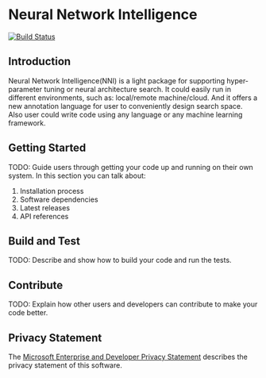 # Neural Network Intelligence

[![Build Status](https://travis-ci.org/Microsoft/NeuralNetworkIntelligence.svg?branch=master)](https://travis-ci.org/Microsoft/NeuralNetworkIntelligence)

## Introduction 
Neural Network Intelligence(NNI) is a light package for supporting hyper-parameter tuning or neural architecture search. 
It could easily run in different environments, such as: local/remote machine/cloud.
And it offers a new annotation language for user to conveniently design search space.
Also user could write code using any language or any machine learning framework. 

## Getting Started
TODO: Guide users through getting your code up and running on their own system. In this section you can talk about:
1.	Installation process
2.	Software dependencies
3.	Latest releases
4.	API references

## Build and Test
TODO: Describe and show how to build your code and run the tests. 

## Contribute
TODO: Explain how other users and developers can contribute to make your code better. 

## Privacy Statement
The [Microsoft Enterprise and Developer Privacy Statement](https://privacy.microsoft.com/en-us/privacystatement) describes the privacy statement of this software.
